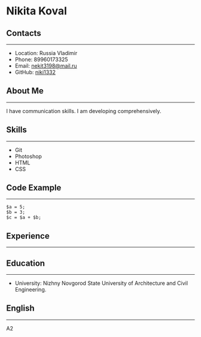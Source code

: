 # Nikita Koval

## Contacts

***

* Location: Russia Vladimir
* Phone: 89960173325
* Email: nekit3198@mail.ru
* GitHub: [niki1332](https://github.com/niki1332)

## About Me

***
I have communication skills. I am developing comprehensively.

## Skills

***

* Git
* Photoshop
* HTML
* CSS


## Code Example

***

```
$a = 5; 
$b = 3; 
$c = $a + $b; 
```

## Experience

***

## Education

***

* University: Nizhny Novgorod State University of Architecture and Civil Engineering.

## English

***
A2
